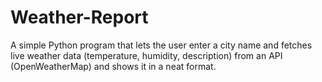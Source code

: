 # Weather-Report
A simple Python program that lets the user enter a city name and fetches live weather data (temperature, humidity, description) from an API (OpenWeatherMap) and shows it in a neat format.
